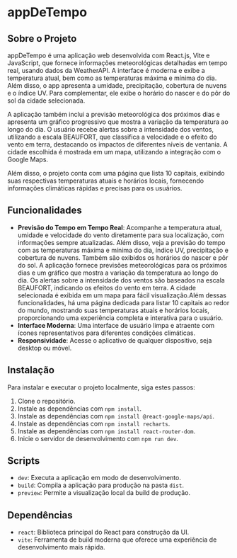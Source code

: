 # appDeTempo

## Sobre o Projeto
appDeTempo é uma aplicação web desenvolvida com React.js, Vite e JavaScript, que fornece informações meteorológicas detalhadas em tempo real, usando dados da WeatherAPI. A interface é moderna e exibe a temperatura atual, bem como as temperaturas máxima e mínima do dia. Além disso, o app apresenta a umidade, precipitação, cobertura de nuvens e o índice UV. Para complementar, ele exibe o horário do nascer e do pôr do sol da cidade selecionada.

A aplicação também inclui a previsão meteorológica dos próximos dias e apresenta um gráfico progressivo que mostra a variação da temperatura ao longo do dia. O usuário recebe alertas sobre a intensidade dos ventos, utilizando a escala BEAUFORT, que classifica a velocidade e o efeito do vento em terra, destacando os impactos de diferentes níveis de ventania. A cidade escolhida é mostrada em um mapa, utilizando a integração com o Google Maps.

Além disso, o projeto conta com uma página que lista 10 capitais, exibindo suas respectivas temperaturas atuais e horários locais, fornecendo informações climáticas rápidas e precisas para os usuários.


## Funcionalidades
- **Previsão do Tempo em Tempo Real**: Acompanhe a temperatura atual, umidade e velocidade do vento diretamente para sua localização, com informações sempre atualizadas. Além disso, veja a previsão do tempo com as temperaturas
máxima e mínima do dia, índice UV, precipitação e cobertura de nuvens. Também são exibidos os horários do nascer e pôr do sol. A aplicação fornece previsões meteorológicas para os próximos dias e um gráfico que mostra a variação da temperatura ao longo do dia. Os alertas sobre a intensidade dos ventos são baseados na escala BEAUFORT, indicando os efeitos do vento em terra. A cidade selecionada é exibida em um mapa para fácil visualização.Além dessas funcionalidades, há uma página dedicada para listar 10 capitais ao redor do mundo, mostrando suas temperaturas atuais e horários locais, proporcionando uma experiência completa e interativa para o usuário.
- **Interface Moderna**: Uma interface de usuário limpa e atraente com ícones representativos para diferentes condições climáticas.
- **Responsividade**: Acesse o aplicativo de qualquer dispositivo, seja desktop ou móvel.

## Instalação
Para instalar e executar o projeto localmente, siga estes passos:
1. Clone o repositório.
2. Instale as dependências com `npm install`.
3. Instale as dependências com `npm install @react-google-maps/api`.
4. Instale as dependências com `npm install recharts`.
5. Instale as dependências com `npm install react-router-dom`.
6. Inicie o servidor de desenvolvimento com `npm run dev`.

## Scripts
- `dev`: Executa a aplicação em modo de desenvolvimento.
- `build`: Compila a aplicação para produção na pasta `dist`.
- `preview`: Permite a visualização local da build de produção.

## Dependências
- `react`: Biblioteca principal do React para construção da UI.
- `vite`: Ferramenta de build moderna que oferece uma experiência de desenvolvimento mais rápida.

